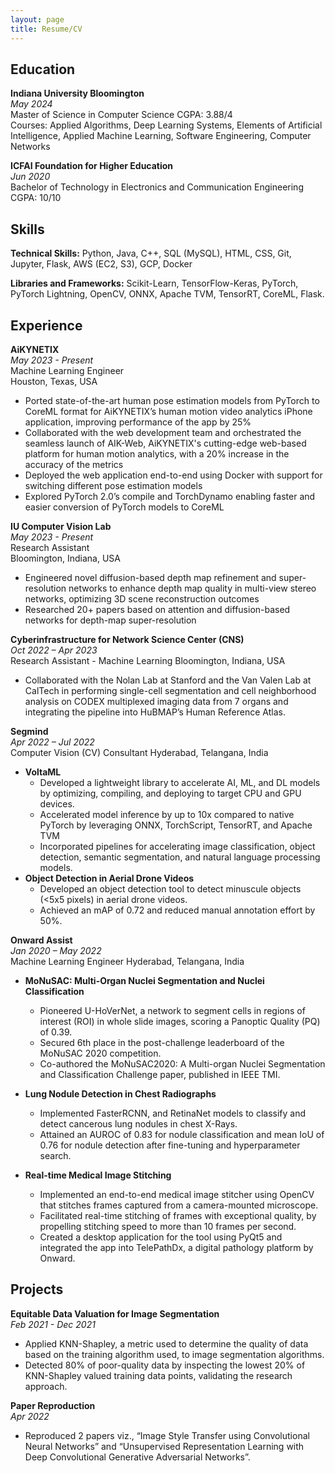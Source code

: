 ```yaml
---
layout: page
title: Resume/CV
---
```


## Education

**Indiana University Bloomington** <br>
_May 2024_ \
Master of Science in Computer Science
CGPA: 3.88/4 \
Courses: Applied Algorithms, Deep Learning Systems, Elements of Artificial Intelligence, Applied Machine Learning, Software Engineering, Computer Networks

**ICFAI Foundation for Higher Education** <br>
_Jun 2020_ <br>
Bachelor of Technology in Electronics and Communication Engineering
CGPA: 10/10 

## Skills

**Technical Skills:** Python, Java, C++, SQL (MySQL), HTML, CSS, Git, Jupyter, Flask, AWS (EC2, S3), GCP, Docker

**Libraries and Frameworks:** Scikit-Learn, TensorFlow-Keras, PyTorch, PyTorch Lightning,
OpenCV, ONNX, Apache TVM, TensorRT, CoreML, Flask.

## Experience 

**AiKYNETIX** \
_May 2023 - Present_ \
Machine Learning Engineer \
Houston, Texas, USA

- Ported state-of-the-art human pose estimation models from PyTorch to CoreML format for AiKYNETIX’s human motion video
analytics iPhone application, improving performance of the app by 25%
- Collaborated with the web development team and orchestrated the seamless launch of AIK-Web, AiKYNETIX's cutting-edge
web-based platform for human motion analytics, with a 20% increase in the accuracy of the metrics
- Deployed the web application end-to-end using Docker with support for switching different pose estimation models
- Explored PyTorch 2.0’s compile and TorchDynamo enabling faster and easier conversion of PyTorch models to CoreML

**IU Computer Vision Lab** \
_May 2023 - Present_ \
Research Assistant  
Bloomington, Indiana, USA

- Engineered novel diffusion-based depth map refinement and super-resolution networks to enhance depth map quality in multi-view
stereo networks, optimizing 3D scene reconstruction outcomes
- Researched 20+ papers based on attention and diffusion-based networks for depth-map super-resolution

**Cyberinfrastructure for Network Science Center (CNS)** <br>
_Oct 2022 – Apr 2023_ <br>
Research Assistant - Machine Learning Bloomington, Indiana, USA <br>
- Collaborated with the Nolan Lab at Stanford and the Van Valen Lab at CalTech in performing single-cell segmentation and cell neighborhood
analysis on CODEX multiplexed imaging data from 7 organs and integrating the pipeline into HuBMAP’s Human Reference Atlas.

**Segmind** <br>
_Apr 2022 – Jul 2022_ <br>
Computer Vision (CV) Consultant Hyderabad, Telangana, India <br>
- **VoltaML**
  - Developed a lightweight library to accelerate AI, ML, and DL models by optimizing, compiling, and deploying to target CPU and GPU devices.
  - Accelerated model inference by up to 10x compared to native PyTorch by leveraging ONNX, TorchScript, TensorRT, and Apache TVM
  - Incorporated pipelines for accelerating image classification, object detection, semantic segmentation, and natural language processing models.
- **Object Detection in Aerial Drone Videos**
  - Developed an object detection tool to detect minuscule objects (<5x5 pixels) in aerial drone videos.
  - Achieved an mAP of 0.72 and reduced manual annotation effort by 50%.
  
**Onward Assist** <br>
_Jan 2020 – May 2022_ <br>
Machine Learning Engineer Hyderabad, Telangana, India
- **MoNuSAC: Multi-Organ Nuclei Segmentation and Nuclei Classification**
  - Pioneered U-HoVerNet, a network to segment cells in regions of interest (ROI) in whole slide images, scoring a Panoptic Quality (PQ) of 0.39.
  - Secured 6th place in the post-challenge leaderboard of the MoNuSAC 2020 competition.
  - Co-authored the MoNuSAC2020: A Multi-organ Nuclei Segmentation and Classification Challenge paper, published in IEEE TMI.
- **Lung Nodule Detection in Chest Radiographs**
  - Implemented FasterRCNN, and RetinaNet models to classify and detect cancerous lung nodules in chest X-Rays.
  - Attained an AUROC of 0.83 for nodule classification and mean IoU of 0.76 for nodule detection after fine-tuning and hyperparameter search.
  
- **Real-time Medical Image Stitching**
  - Implemented an end-to-end medical image stitcher using OpenCV that stitches frames captured from a camera-mounted microscope.
  - Facilitated real-time stitching of frames with exceptional quality, by propelling stitching speed to more than 10 frames per second.
  - Created a desktop application for the tool using PyQt5 and integrated the app into TelePathDx, a digital pathology platform by Onward.

## Projects

**Equitable Data Valuation for Image Segmentation** <br>
_Feb 2021 - Dec 2021_
  - Applied KNN-Shapley, a metric used to determine the quality of data based on the training algorithm used, to image segmentation algorithms.
  - Detected 80% of poor-quality data by inspecting the lowest 20% of KNN-Shapley valued training data points, validating the research approach.
  
**Paper Reproduction** <br>
_Apr 2022_
- Reproduced 2 papers viz., “Image Style Transfer using Convolutional Neural Networks” and “Unsupervised Representation Learning with Deep
Convolutional Generative Adversarial Networks”.